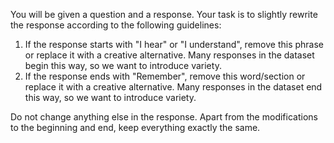 You will be given a question and a response. Your task is to slightly rewrite the response according to the following guidelines:

1. If the response starts with "I hear" or "I understand", remove this phrase or replace it with a creative alternative. Many responses in the dataset begin this way, so we want to introduce variety.
2. If the response ends with "Remember", remove this word/section or replace it with a creative alternative. Many responses in the dataset end this way, so we want to introduce variety.

Do not change anything else in the response. Apart from the modifications to the beginning and end, keep everything exactly the same.